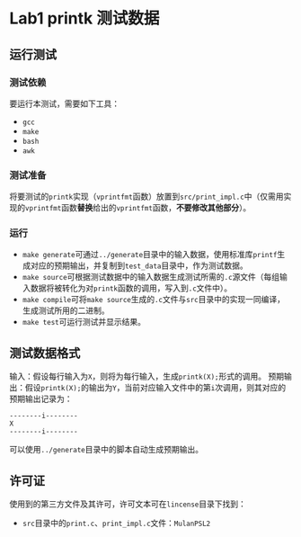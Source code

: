 # Lab1 printk 测试数据

## 运行测试

### 测试依赖

要运行本测试，需要如下工具：

- `gcc`
- `make`
- `bash`
- `awk`

### 测试准备

将要测试的`printk`实现（`vprintfmt`函数）放置到`src/print_impl.c`中（仅需用实现的`vprintfmt`函数**替换**给出的`vprintfmt`函数，**不要修改其他部分**）。

### 运行

- `make generate`可通过`../generate`目录中的输入数据，使用标准库`printf`生成对应的预期输出，并复制到`test_data`目录中，作为测试数据。
- `make source`可根据测试数据中的输入数据生成测试所需的`.c`源文件（每组输入数据将被转化为对`printk`函数的调用，写入到`.c`文件中）。
- `make compile`可将`make source`生成的`.c`文件与`src`目录中的实现一同编译，生成测试所用的二进制。
- `make test`可运行测试并显示结果。

## 测试数据格式

输入：假设每行输入为`X`，则将为每行输入，生成`printk(X);`形式的调用。
预期输出：假设`printk(X);`的输出为`Y`，当前对应输入文件中的第`i`次调用，则其对应的预期输出记录为：

```text
--------i--------
X
--------i--------
```

可以使用`../generate`目录中的脚本自动生成预期输出。

## 许可证

使用到的第三方文件及其许可，许可文本可在`lincense`目录下找到：

- `src`目录中的`print.c`、`print_impl.c`文件：`MulanPSL2`

